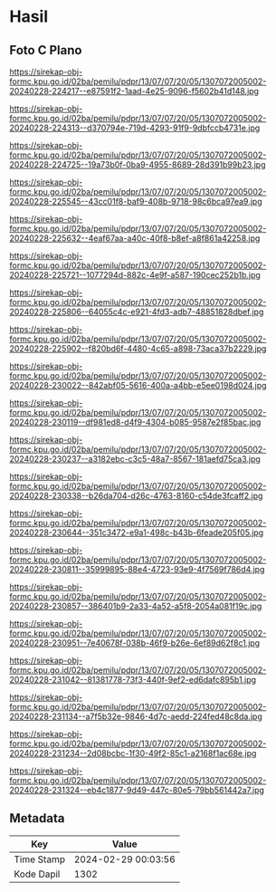 # Hasil

## Foto C Plano

https://sirekap-obj-formc.kpu.go.id/02ba/pemilu/pdpr/13/07/07/20/05/1307072005002-20240228-224217--e87591f2-1aad-4e25-9096-f5602b41d148.jpg

https://sirekap-obj-formc.kpu.go.id/02ba/pemilu/pdpr/13/07/07/20/05/1307072005002-20240228-224313--d370794e-719d-4293-91f9-9dbfccb4731e.jpg

https://sirekap-obj-formc.kpu.go.id/02ba/pemilu/pdpr/13/07/07/20/05/1307072005002-20240228-224725--19a73b0f-0ba9-4955-8689-28d391b99b23.jpg

https://sirekap-obj-formc.kpu.go.id/02ba/pemilu/pdpr/13/07/07/20/05/1307072005002-20240228-225545--43cc01f8-baf9-408b-9718-98c6bca97ea9.jpg

https://sirekap-obj-formc.kpu.go.id/02ba/pemilu/pdpr/13/07/07/20/05/1307072005002-20240228-225632--4eaf67aa-a40c-40f8-b8ef-a8f861a42258.jpg

https://sirekap-obj-formc.kpu.go.id/02ba/pemilu/pdpr/13/07/07/20/05/1307072005002-20240228-225721--1077294d-882c-4e9f-a587-190cec252b1b.jpg

https://sirekap-obj-formc.kpu.go.id/02ba/pemilu/pdpr/13/07/07/20/05/1307072005002-20240228-225806--64055c4c-e921-4fd3-adb7-48851828dbef.jpg

https://sirekap-obj-formc.kpu.go.id/02ba/pemilu/pdpr/13/07/07/20/05/1307072005002-20240228-225902--f820bd6f-4480-4c65-a898-73aca37b2229.jpg

https://sirekap-obj-formc.kpu.go.id/02ba/pemilu/pdpr/13/07/07/20/05/1307072005002-20240228-230022--842abf05-5616-400a-a4bb-e5ee0198d024.jpg

https://sirekap-obj-formc.kpu.go.id/02ba/pemilu/pdpr/13/07/07/20/05/1307072005002-20240228-230119--df981ed8-d4f9-4304-b085-9587e2f85bac.jpg

https://sirekap-obj-formc.kpu.go.id/02ba/pemilu/pdpr/13/07/07/20/05/1307072005002-20240228-230237--a3182ebc-c3c5-48a7-8567-181aefd75ca3.jpg

https://sirekap-obj-formc.kpu.go.id/02ba/pemilu/pdpr/13/07/07/20/05/1307072005002-20240228-230338--b26da704-d26c-4763-8160-c54de3fcaff2.jpg

https://sirekap-obj-formc.kpu.go.id/02ba/pemilu/pdpr/13/07/07/20/05/1307072005002-20240228-230644--351c3472-e9a1-498c-b43b-6feade205f05.jpg

https://sirekap-obj-formc.kpu.go.id/02ba/pemilu/pdpr/13/07/07/20/05/1307072005002-20240228-230811--35999895-88e4-4723-93e9-4f7569f786d4.jpg

https://sirekap-obj-formc.kpu.go.id/02ba/pemilu/pdpr/13/07/07/20/05/1307072005002-20240228-230857--386401b9-2a33-4a52-a5f8-2054a081f19c.jpg

https://sirekap-obj-formc.kpu.go.id/02ba/pemilu/pdpr/13/07/07/20/05/1307072005002-20240228-230951--7e40678f-038b-46f9-b26e-6ef89d62f8c1.jpg

https://sirekap-obj-formc.kpu.go.id/02ba/pemilu/pdpr/13/07/07/20/05/1307072005002-20240228-231042--81381778-73f3-440f-9ef2-ed6dafc895b1.jpg

https://sirekap-obj-formc.kpu.go.id/02ba/pemilu/pdpr/13/07/07/20/05/1307072005002-20240228-231134--a7f5b32e-9846-4d7c-aedd-224fed48c8da.jpg

https://sirekap-obj-formc.kpu.go.id/02ba/pemilu/pdpr/13/07/07/20/05/1307072005002-20240228-231234--2d08bcbc-1f30-49f2-85c1-a2168f1ac68e.jpg

https://sirekap-obj-formc.kpu.go.id/02ba/pemilu/pdpr/13/07/07/20/05/1307072005002-20240228-231324--eb4c1877-9d49-447c-80e5-79bb561442a7.jpg


## Metadata

| Key        | Value               |
| ---------- | ------------------- |
| Time Stamp | 2024-02-29 00:03:56 |
| Kode Dapil | 1302                |



